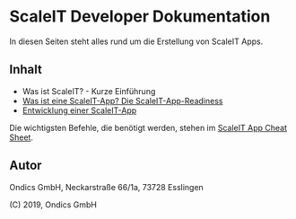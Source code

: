 # ScaleIT Developer Dokumentation

In diesen Seiten steht alles rund um die Erstellung von ScaleIT Apps. 

## Inhalt

* Was ist ScaleIT? - Kurze Einführung
* [Was ist eine ScaleIT-App? Die ScaleIT-App-Readiness](docs/scaleit-app-readiness.md)
* [Entwicklung einer ScaleIT-App](docs/entwicklung.md)

Die wichtigsten Befehle, die benötigt werden, stehen im [ScaleIT App Cheat Sheet](docs/scaleit-dev-cheatsheet.md).

## Autor

Ondics GmbH, Neckarstraße 66/1a, 73728 Esslingen

(C) 2019, Ondics GmbH
